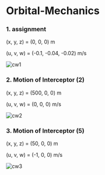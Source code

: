 # Orbital-Mechanics

### 1. assignment

(x, y, z) = (0, 0, 0) m

(u, v, w) = (-0.1, -0.04, -0.02) m/s

![cw1](https://user-images.githubusercontent.com/61105696/122407268-75145480-cfbc-11eb-87ff-efdec0aa88c9.gif)


### 2. Motion of Interceptor (2)

(x, y, z) = (500, 0, 0) m

(u, v, w) = (0, 0, 0) m/s

![cw2](https://user-images.githubusercontent.com/61105696/122407316-81001680-cfbc-11eb-8034-95a3d3ca15e0.gif)


### 3. Motion of Interceptor (5)

(x, y, z) = (50, 0, 0) m

(u, v, w) = (-1, 0, 0) m/s

![cw3](https://user-images.githubusercontent.com/61105696/122410020-8d856e80-cfbe-11eb-8bb2-2aa262498e85.gif)




